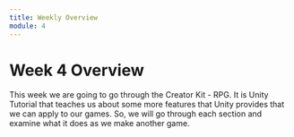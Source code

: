 ```yaml
---
title: Weekly Overview
module: 4
---
```


# Week 4 Overview


This week we are going to go through the Creator Kit - RPG.  It is Unity Tutorial that teaches us about some more features that Unity provides that we can apply to our games.  So, we will go through each section and examine what it does as we make another game.